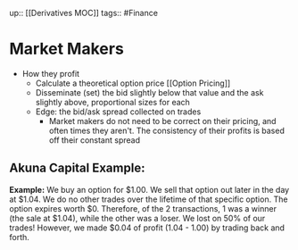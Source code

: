 up:: [[Derivatives MOC]]
tags:: #Finance 
# Market Makers
- How they profit
	- Calculate a theoretical option price [[Option Pricing]]
	- Disseminate (set) the bid slightly below that value and the ask slightly above, proportional sizes for each
	- Edge: the bid/ask spread collected on trades
		- Market makers do not need to be correct on their pricing, and often times they aren't. The consistency of their profits is based off their constant spread
## Akuna Capital Example:
**Example:** We buy an option for $1.00. We sell that option out later in the day at $1.04. We do no other trades over the lifetime of that specific option. The option expires worth $0. Therefore, of the 2 transactions, 1 was a winner (the sale at $1.04), while the other was a loser. We lost on 50% of our trades! However, we made $0.04 of profit (1.04 - 1.00) by trading back and forth.